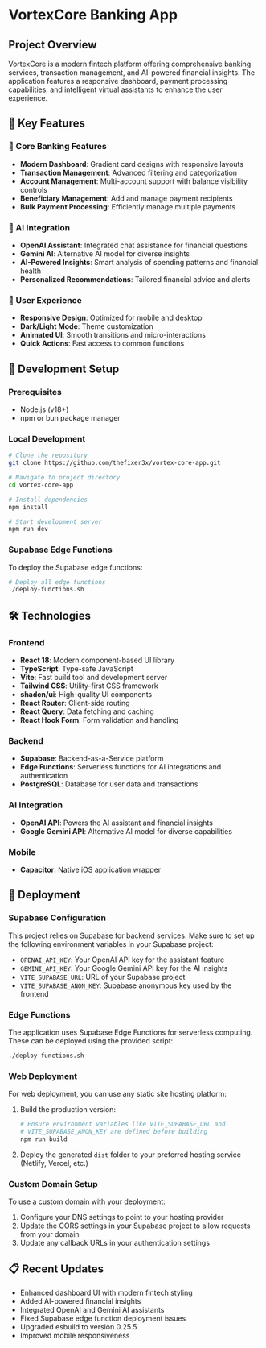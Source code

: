 # VortexCore Banking App

## Project Overview

VortexCore is a modern fintech platform offering comprehensive banking services, transaction management, and AI-powered financial insights. The application features a responsive dashboard, payment processing capabilities, and intelligent virtual assistants to enhance the user experience.

## 🚀 Key Features

### 💼 Core Banking Features
- **Modern Dashboard**: Gradient card designs with responsive layouts
- **Transaction Management**: Advanced filtering and categorization
- **Account Management**: Multi-account support with balance visibility controls
- **Beneficiary Management**: Add and manage payment recipients
- **Bulk Payment Processing**: Efficiently manage multiple payments

### 🤖 AI Integration
- **OpenAI Assistant**: Integrated chat assistance for financial questions
- **Gemini AI**: Alternative AI model for diverse insights
- **AI-Powered Insights**: Smart analysis of spending patterns and financial health
- **Personalized Recommendations**: Tailored financial advice and alerts

### 🎨 User Experience
- **Responsive Design**: Optimized for mobile and desktop
- **Dark/Light Mode**: Theme customization
- **Animated UI**: Smooth transitions and micro-interactions
- **Quick Actions**: Fast access to common functions

## 🧰 Development Setup

### Prerequisites
- Node.js (v18+)
- npm or bun package manager

### Local Development

```sh
# Clone the repository
git clone https://github.com/thefixer3x/vortex-core-app.git

# Navigate to project directory
cd vortex-core-app

# Install dependencies
npm install

# Start development server
npm run dev
```

### Supabase Edge Functions
To deploy the Supabase edge functions:

```sh
# Deploy all edge functions
./deploy-functions.sh
```

## 🛠️ Technologies

### Frontend
- **React 18**: Modern component-based UI library
- **TypeScript**: Type-safe JavaScript
- **Vite**: Fast build tool and development server
- **Tailwind CSS**: Utility-first CSS framework
- **shadcn/ui**: High-quality UI components
- **React Router**: Client-side routing
- **React Query**: Data fetching and caching
- **React Hook Form**: Form validation and handling

### Backend
- **Supabase**: Backend-as-a-Service platform
- **Edge Functions**: Serverless functions for AI integrations and authentication
- **PostgreSQL**: Database for user data and transactions

### AI Integration
- **OpenAI API**: Powers the AI assistant and financial insights
- **Google Gemini API**: Alternative AI model for diverse capabilities

### Mobile
- **Capacitor**: Native iOS application wrapper

## 🚀 Deployment

### Supabase Configuration

This project relies on Supabase for backend services. Make sure to set up the following environment variables in your Supabase project:

- `OPENAI_API_KEY`: Your OpenAI API key for the assistant feature
- `GEMINI_API_KEY`: Your Google Gemini API key for the AI insights
- `VITE_SUPABASE_URL`: URL of your Supabase project
- `VITE_SUPABASE_ANON_KEY`: Supabase anonymous key used by the frontend

### Edge Functions

The application uses Supabase Edge Functions for serverless computing. These can be deployed using the provided script:

```sh
./deploy-functions.sh
```

### Web Deployment

For web deployment, you can use any static site hosting platform:

1. Build the production version:
   ```sh
   # Ensure environment variables like VITE_SUPABASE_URL and
   # VITE_SUPABASE_ANON_KEY are defined before building
   npm run build
   ```

2. Deploy the generated `dist` folder to your preferred hosting service (Netlify, Vercel, etc.)

### Custom Domain Setup

To use a custom domain with your deployment:

1. Configure your DNS settings to point to your hosting provider
2. Update the CORS settings in your Supabase project to allow requests from your domain
3. Update any callback URLs in your authentication settings

## 📋 Recent Updates

- Enhanced dashboard UI with modern fintech styling
- Added AI-powered financial insights
- Integrated OpenAI and Gemini AI assistants
- Fixed Supabase edge function deployment issues
- Upgraded esbuild to version 0.25.5
- Improved mobile responsiveness
